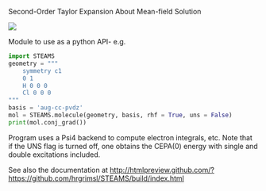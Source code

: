 Second-Order Taylor Expansion About Mean-field Solution

<img src = "https://travis-ci.com/hrgrimsl/STEAMS.svg?token=y5H9g77PxszWJHZmEWzC&branch=master">

Module to use as a python API- e.g.
```python
import STEAMS
geometry = """
    symmetry c1
    0 1
    H 0 0 0
    Cl 0 0 0
"""
basis = 'aug-cc-pvdz'
mol = STEAMS.molecule(geometry, basis, rhf = True, uns = False)
print(mol.conj_grad())
```
Program uses a Psi4 backend to compute electron integrals, etc.  Note that if the UNS flag is turned off, one obtains the CEPA(0) energy with single and double excitations included.

See also the documentation at http://htmlpreview.github.com/?https://github.com/hrgrimsl/STEAMS/build/index.html
